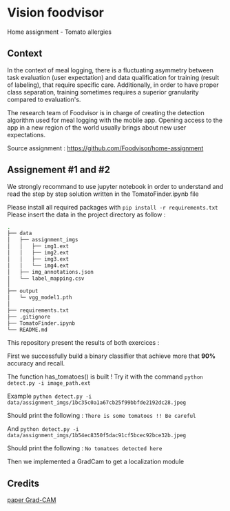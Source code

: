 # Vision foodvisor

Home assignment - Tomato allergies

## Context

In the context of meal logging, there is a fluctuating asymmetry between task evaluation (user expectation) and data qualification for training (result of labeling), that require specific care. Additionally, in order to have proper class separation, training sometimes requires a superior granularity compared to evaluation's. 

The research team of Foodvisor is in charge of creating the detection algorithm used for meal logging with the mobile app. Opening access to the app in a new region of the world usually brings about new user expectations.

Source assignment : https://github.com/Foodvisor/home-assignment

## Assignement #1 and #2

We strongly recommand to use jupyter notebook in order to understand and read the step by step solution written in 
the TomatoFinder.ipynb file

Please install all required packages with `pip install -r requirements.txt`
Please insert the data in the project directory as follow :

```bash
.
├── data
│   ├── assignment_imgs
│   │   ├── img1.ext
│   │   ├── img2.ext
│   │   ├── img3.ext
│   │   └── img4.ext
│   ├── img_annotations.json
│   └── label_mapping.csv
│
├── output
│   └─ vgg_model1.pth
│   
├── requirements.txt
├── .gitignore
├── TomatoFinder.ipynb
└── README.md
```

This repository present the results of both exercices : 

First we successfully build a binary classifier that achieve more that **90%** accuracy and recall.

The function has_tomatoes() is built ! Try it with the command `python detect.py -i image_path.ext `

Example `python detect.py -i data/assignment_imgs/1bc35c0a1a67cb25f99bbfde2192dc28.jpeg ` 

Should print the following :
`
There is some tomatoes !! Be careful
` 

And `python detect.py -i data/assignment_imgs/1b54ec8350f5dac91cf5bcec92bce32b.jpeg ` 

Should print the following :
`
No tomatoes detected here
` 

Then we implemented a GradCam to get a localization module

## Credits 

[paper Grad-CAM](https://arxiv.org/pdf/1512.04150.pdf)